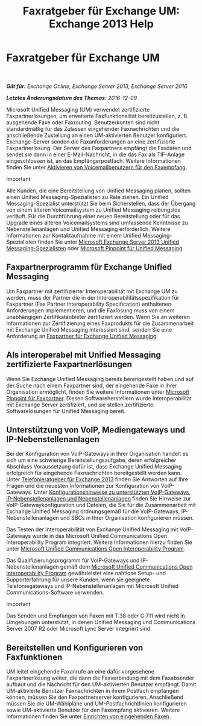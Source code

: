 ﻿---
title: 'Faxratgeber für Exchange UM: Exchange 2013 Help'
TOCTitle: Faxratgeber für Exchange UM
ms:assetid: 928a466d-cc0c-4160-bd4c-f0fc76b038d4
ms:mtpsurl: https://technet.microsoft.com/de-de/library/Ee364747(v=EXCHG.150)
ms:contentKeyID: 52062760
ms.date: 04/24/2018
mtps_version: v=EXCHG.150
ms.translationtype: HT
---

# Faxratgeber für Exchange UM

 

_**Gilt für:** Exchange Online, Exchange Server 2013, Exchange Server 2016_

_**Letztes Änderungsdatum des Themas:** 2016-12-09_

Microsoft Unified Messaging (UM) verwendet zertifizierte Faxpartnerlösungen, um erweiterte Faxfunktionalität bereitzustellen, z. B. ausgehende Faxe oder Faxrouting. Benutzerkonten sind nicht standardmäßig für das Zulassen eingehender Faxnachrichten und die anschließende Zustellung an einen UM-aktivierten Benutzer konfiguriert. Exchange-Server senden die Faxanforderungen an eine zertifizierte Faxpartnerlösung. Der Server des Faxpartners empfängt die Faxdaten und sendet sie dann in einer E-Mail-Nachricht, in die das Fax als TIF-Anlage eingeschlossen ist, an das Empfängerpostfach. Weitere Informationen finden Sie unter [Aktivieren von Voicemailbenutzern für den Faxempfang](enable-voice-mail-users-to-receive-faxes-exchange-2013-help.md).


> [!IMPORTANT]
> Alle Kunden, die eine Bereitstellung von Unified Messaging planen, sollten einen Unified Messaging-Spezialisten zu Rate ziehen. Ein Unified Messaging-Spezialist unterstützt Sie beim Sicherstellen, dass der Übergang von einem älteren Voicemailsystem zu Unified Messaging reibungslos verläuft. Für die Durchführung einer neuen Bereitstellung oder für das Upgrade eines älteren Voicemailsystems sind umfassende Kenntnisse zu Nebenstellenanlagen und Unified Messaging erforderlich. Weitere Informationen zur Kontaktaufnahme mit einem Unified Messaging-Spezialisten finden Sie unter <A href="https://go.microsoft.com/fwlink/p/?linkid=262708">Microsoft Exchange Server 2013 Unified Messaging-Spezialisten</A> oder <A href="https://go.microsoft.com/fwlink/p/?linkid=261951">Microsoft Pinpoint für Unified Messaging</A>.



## Faxpartnerprogramm für Exchange Unified Messaging

Um Faxpartner mit zertifizierter Interoperabilität mit Exchange UM zu werden, muss der Partner die in der Interoperabilitätsspezifikation für Faxpartner (Fax Partner Interoperability Specification) enthaltenen Anforderungen implementieren, und die Faxlösung muss von einem unabhängigen Zertifikatanbieter zertifiziert werden. Wenn Sie an weiteren Informationen zur Zertifizierung eines Faxprodukts für die Zusammenarbeit mit Exchange Unified Messaging interessiert sind, senden Sie eine Anforderung an [Faxpartner für Exchange Unified Messaging](mailto:fax-part@microsoft.com).

## Als interoperabel mit Unified Messaging zertifizierte Faxpartnerlösungen

Wenn Sie Exchange Unified Messaging bereits bereitgestellt haben und auf der Suche nach einem Faxpartner sind, der eingehende Faxe in Ihrer Organisation ermöglicht, finden Sie weitere Informationen unter [Microsoft Pinpoint für Faxpartner](https://go.microsoft.com/fwlink/p/?linkid=190238). Diesen Softwareherstellern wurde Interoperabilität mit Exchange Server zertifiziert, und sie stellen zertifizierte Softwarelösungen für Unified Messaging bereit.

## Unterstützung von VoIP, Mediengateways und IP-Nebenstellenanlagen

Bei der Konfiguration von VoIP-Gateways in Ihrer Organisation handelt es sich um eine schwierige Bereitstellungsaufgabe, deren erfolgreicher Abschluss Voraussetzung dafür ist, dass Exchange Unified Messaging erfolgreich für eingehende Faxnachrichten bereitgestellt werden kann. Unter [Telefonieratgeber für Exchange 2013](telephony-advisor-for-exchange-2013-exchange-2013-help.md) finden Sie Antworten auf Ihre Fragen und die neuesten Informationen zur Konfiguration von VoIP-Gateways. Unter [Konfigurationshinweise zu unterstützten VoIP-Gateways, IP-Nebenstellenanlagen und Nebenstellenanlagen](configuration-notes-for-supported-voip-gateways-ip-pbxs-and-pbxs-exchange-2013-help.md) finden Sie Hinweise zur VoIP-Gatewaykonfiguration und Dateien, die Sie für die Zusammenarbeit mit Exchange Unified Messaging ordnungsgemäß für die VoIP-Gateways, IP-Nebenstellenanlagen und SBCs in Ihrer Organisation konfigurieren müssen.

Das Testen der Interoperabilität von Exchange Unified Messaging mit VoIP-Gateways wurde in das Microsoft Unified Communications Open Interoperability Program integriert. Weitere Informationen hierzu finden Sie unter [Microsoft Unified Communications Open Interoperability Program](http://go.microsoft.com/fwlink/p/?linkid=140722).

Das Qualifizierungsprogramm für VoIP-Gateways und IP-Nebenstellenanlagen gemäß dem [Microsoft Unified Communications Open Interoperability Program](http://go.microsoft.com/fwlink/p/?linkid=140722) gewährleistet eine nahtlose Setup- und Supporterfahrung für unsere Kunden, wenn sie geeignete Telefoniegateways und IP-Nebenstellenanlagen mit Microsoft Unified Communications-Software verwenden.


> [!IMPORTANT]
> Das Senden und Empfangen von Faxen mit T.38 oder G.711 wird nicht in Umgebungen unterstützt, in denen Unified Messaging und Communications Server 2007 R2 oder Microsoft Lync Server integriert sind.



## Bereitstellen und Konfigurieren von Faxfunktionen

UM leitet eingehende Faxanrufe an eine dafür vorgesehene Faxpartnerlösung weiter, die dann die Faxverbindung mit dem Faxabsender aufbaut und die Nachricht für den UM-aktivierten Benutzer empfängt. Damit UM-aktivierte Benutzer Faxnachrichten in ihrem Postfach empfangen können, müssen Sie den Faxpartnerserver konfigurieren. Anschließend müssen Sie die UM-Wählpläne und UM-Postfachrichtlinien konfigurieren sowie UM-aktivierte Benutzer für den Faxempfang aktivieren. Weitere Informationen finden Sie unter [Einrichten von eingehenden Faxen](setting-up-incoming-faxing-exchange-2013-help.md).

